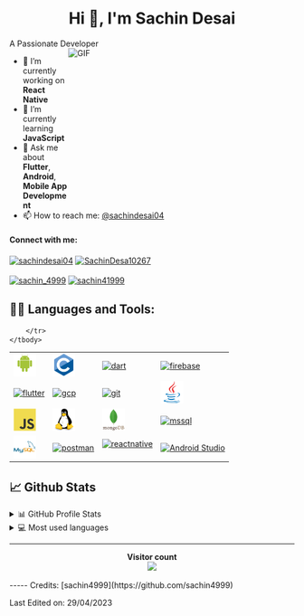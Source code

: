 <h1 align="center">Hi 👋, I'm Sachin Desai</h1>
<p align="left"> 

A Passionate Developer
<img align="right" alt="GIF" src="https://www.lambdatest.com/resources/images/news24.gif?raw=true" width="400" height="260" />

- 🔭 I’m currently working on **React Native** 
- 🌱 I’m currently learning **JavaScript**
- 💬 Ask me about **Flutter**, **Android**, **Mobile App Development**
- 📫 How to reach me: [@sachindesai04](https://www.linkedin.com/in/sachindesai04/)
  
<h4 lign="left">Connect with me:</h4>
<p align="left">

<a href="https://linkedin.com/in/sachindesai04" target="blank" style="none" >
<img align="center" src="https://img.shields.io/badge/Sachin Desai-0077B5?&logo=linkedin&logoColor=white&link=https://www.linkedin.com/in/sachindesai04/" alt="sachindesai04" /></a>

<a href="https://twitter.com/@SachinDesa10267" target="_blank" style="none" >
<img align="center" src="https://img.shields.io/badge/SachinDesa10267-1DA1F2?&logo=twitter&logoColor=white&link=https://twitter.com/SachinDesa10267" alt="SachinDesa10267" /></a> 
<br> 
  
<br>
<a href="https://instagram.com/sachin_4999/?igshid=YmMyMTA2M2Y%3D" target="blank" style="none" >
<img align="center" src="https://img.shields.io/badge/sachin_4999-E4405F?&logo=instagram&logoColor=white&link=https://instagram.com/sachin_4999/" alt="sachin_4999" /></a>

<a href="mailto:sachin41999@gmail.com" target="blank" style="none" >
  <img align="center" src="https://img.shields.io/badge/sachin41999@gmail.com-c14438?style=flat&logo=Gmail&color=white&link=mailto:sachin41999@gmail.com" alt="sachin41999" /></a>
</p>

## 👨‍💻 Languages and Tools:

<table>
    <tbody>
        <tr>
            <td><a href="https://developer.android.com" target="_blank" rel="noreferrer"> <img             src="https://raw.githubusercontent.com/devicons/devicon/master/icons/android/android-original-wordmark.svg" alt="android" width="40" height="40"/> </a>
            </td>
            <td><a href="https://www.cprogramming.com/" target="_blank" rel="noreferrer"> <img src="https://raw.githubusercontent.com/devicons/devicon/master/icons/c/c-original.svg" alt="c" width="40" height="40"/> </a>
            </td>
            <td> <a href="https://dart.dev" target="_blank" rel="noreferrer"> <img src="https://www.vectorlogo.zone/logos/dartlang/dartlang-icon.svg" alt="dart" width="40" height="40"/> </a> 
            </td>
            <td><a href="https://firebase.google.com/" target="_blank" rel="noreferrer"> <img src="https://www.vectorlogo.zone/logos/firebase/firebase-icon.svg" alt="firebase" width="40" height="40"/> </a> 
            </td>
        </tr>
        <tr>
            <td><a href="https://flutter.dev" target="_blank" rel="noreferrer"> <img src="https://www.vectorlogo.zone/logos/flutterio/flutterio-icon.svg" alt="flutter" width="40" height="40"/> </a> </td>
            <td><a href="https://cloud.google.com" target="_blank" rel="noreferrer"> <img src="https://www.vectorlogo.zone/logos/google_cloud/google_cloud-icon.svg" alt="gcp" width="40" height="40"/> </a> </td>
            <td> <a href="https://git-scm.com/" target="_blank" rel="noreferrer"> <img src="https://www.vectorlogo.zone/logos/git-scm/git-scm-icon.svg" alt="git" width="40" height="40"/> </a> </td>
            <td> <a href="https://www.java.com" target="_blank" rel="noreferrer"> <img src="https://raw.githubusercontent.com/devicons/devicon/master/icons/java/java-original.svg" alt="java" width="40" height="40"/> </a> 
            </td>
        </tr>
        <tr>
            <td> <a href="https://developer.mozilla.org/en-US/docs/Web/JavaScript" target="_blank" rel="noreferrer"> <img src="https://raw.githubusercontent.com/devicons/devicon/master/icons/javascript/javascript-original.svg" alt="javascript" width="40" height="40"/> </a> 
            </td>
            <td>  <a href="https://www.linux.org/" target="_blank" rel="noreferrer"> <img src="https://raw.githubusercontent.com/devicons/devicon/master/icons/linux/linux-original.svg" alt="linux" width="40" height="40"/> </a> 
            </td>
            <td><a href="https://www.mongodb.com/" target="_blank" rel="noreferrer"> <img src="https://raw.githubusercontent.com/devicons/devicon/master/icons/mongodb/mongodb-original-wordmark.svg" alt="mongodb" width="40" height="40"/> </a></td>
            <td><a href="https://www.microsoft.com/en-us/sql-server" target="_blank" rel="noreferrer"> <img src="https://www.svgrepo.com/show/303229/microsoft-sql-server-logo.svg" alt="mssql" width="40" height="40"/> </a> </td>
        </tr>
        <tr>
            <td>  <a href="https://www.mysql.com/" target="_blank" rel="noreferrer"> <img src="https://raw.githubusercontent.com/devicons/devicon/master/icons/mysql/mysql-original-wordmark.svg" alt="mysql" width="40" height="40"/> </a>
            </td>
            <td> <a href="https://postman.com" target="_blank" rel="noreferrer"> <img src="https://www.vectorlogo.zone/logos/getpostman/getpostman-icon.svg" alt="postman" width="40" height="40"/> </a> </td>
          <td> <a href="https://reactnative.dev/" target="_blank" rel="noreferrer"> <img src="https://reactnative.dev/img/header_logo.svg" alt="reactnative" width="40" height="40"/> </a> </p></td> 
          <td><a href="#"><img alt="Android Studio" title="Android Studio" height="28px"
                        src="https://i.imgur.com/6nJGNMN.png" /></a></td>
            
        </tr>
    </tbody>
</table>

## 📈 Github Stats

<!-- https://github.com/anuraghazra/github-readme-stats -->
<details>
  <summary>📊 GitHub Profile Stats</summary>
  <br/>
  <a href="https://github.com/sachin4999/github-readme-stats"><img alt="sachin4999's Github Stats" src="https://github-readme-stats.vercel.app/api?username=sachin4999&show_icons=true&title_color=fff&icon_color=79ff97&text_color=efefef&bg_color=24292e&count_private=true&hide=" /></a>
</details>

<details> 
  <summary>💻 Most used languages</summary>
  <br/>
  <a href="https://github.com/anuraghazra/github-readme-stats"><img alt="sachin4999's Top Languages" src="https://github-readme-stats.vercel.app/api/top-langs/?username=sachin4999&title_color=fff&icon_color=79ff97&text_color=efefef&bg_color=24292e&langs_count=10&layout=compact#" /></a>
  <br/>
</details>

  <hr>
    <p align="center"> 
  <b>Visitor count</b><br>
  <img src="https://profile-counter.glitch.me/sachin4999/count.svg" />
  </br>
</p>

</details>
-----
Credits: [sachin4999](https://github.com/sachin4999)

Last Edited on: 29/04/2023
    </body>
</html>
